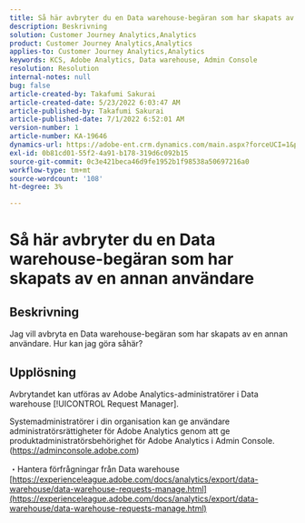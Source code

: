 ```yaml
---
title: Så här avbryter du en Data warehouse-begäran som har skapats av en annan användare
description: Beskrivning
solution: Customer Journey Analytics,Analytics
product: Customer Journey Analytics,Analytics
applies-to: Customer Journey Analytics,Analytics
keywords: KCS, Adobe Analytics, Data warehouse, Admin Console
resolution: Resolution
internal-notes: null
bug: false
article-created-by: Takafumi Sakurai
article-created-date: 5/23/2022 6:03:47 AM
article-published-by: Takafumi Sakurai
article-published-date: 7/1/2022 6:52:01 AM
version-number: 1
article-number: KA-19646
dynamics-url: https://adobe-ent.crm.dynamics.com/main.aspx?forceUCI=1&pagetype=entityrecord&etn=knowledgearticle&id=37436d18-5eda-ec11-a7b6-0022480b01c6
exl-id: 0b81cd01-55f2-4a91-b178-319d6c092b15
source-git-commit: 0c3e421beca46d9fe1952b1f98538a50697216a0
workflow-type: tm+mt
source-wordcount: '108'
ht-degree: 3%

---
```


# Så här avbryter du en Data warehouse-begäran som har skapats av en annan användare

## Beskrivning

Jag vill avbryta en Data warehouse-begäran som har skapats av en annan användare. Hur kan jag göra såhär?

## Upplösning


Avbrytandet kan utföras av Adobe Analytics-administratörer i Data warehouse [!UICONTROL Request Manager].

Systemadministratörer i din organisation kan ge användare administratörsrättigheter för Adobe Analytics genom att ge produktadministratörsbehörighet för Adobe Analytics i Admin Console. (https://adminconsole.adobe.com)

・Hantera förfrågningar från Data warehouse
[https://experienceleague.adobe.com/docs/analytics/export/data-warehouse/data-warehouse-requests-manage.html](https://experienceleague.adobe.com/docs/analytics/export/data-warehouse/data-warehouse-requests-manage.html)
